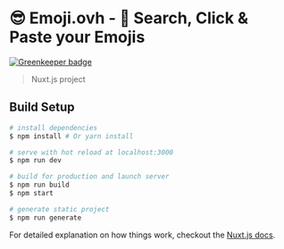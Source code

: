 # 😎 Emoji.ovh - 🔎 Search, Click & Paste your Emojis

[![Greenkeeper badge](https://badges.greenkeeper.io/Evild67/emoji.ovh.svg?token=e4cad768e6e6be09e6a8edfb69878651c02a488d4c34ca21ea73ab6d757df6ea&ts=1519685640703)](https://greenkeeper.io/)

> Nuxt.js project

## Build Setup

```bash
# install dependencies
$ npm install # Or yarn install

# serve with hot reload at localhost:3000
$ npm run dev

# build for production and launch server
$ npm run build
$ npm start

# generate static project
$ npm run generate
```

For detailed explanation on how things work, checkout the [Nuxt.js docs](https://github.com/nuxt/nuxt.js).
